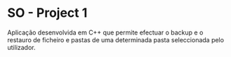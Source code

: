 SO - Project 1
====

Aplicação desenvolvida em C++ que permite efectuar o backup e o restauro de ficheiro e pastas de uma determinada pasta seleccionada pelo utilizador.
